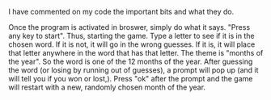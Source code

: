 I have commented on my code the important bits and what they do.

 Once the program is activated in broswer, simply do what it says. "Press any key to start". Thus, starting the game. Type a letter to see if it is in the chosen word. If it is not, it will go in the wrong guesses. If it is, it will place that letter anywhere in the word that has that letter. The theme is "months of the year". So the word is one of the 12 months of the year.  After guessing the word (or losing by running out of guesses), a prompt will pop up (and it will tell you if you won or lost,). Press "ok" after the prompt and the game will restart with a new, randomly chosen month of the year. 